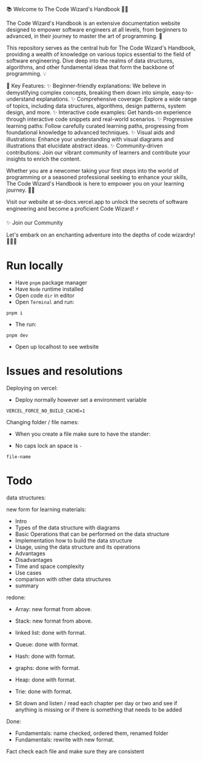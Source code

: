 📚 Welcome to The Code Wizard's Handbook 🧙‍♂️

The Code Wizard's Handbook is an extensive documentation website designed to empower software engineers at all levels, from beginners to advanced, in their journey to master the art of programming. 🚀

This repository serves as the central hub for The Code Wizard's Handbook, providing a wealth of knowledge on various topics essential to the field of software engineering. Dive deep into the realms of data structures, algorithms, and other fundamental ideas that form the backbone of programming. 💡

🌟 Key Features:
✨ Beginner-friendly explanations: We believe in demystifying complex concepts, breaking them down into simple, easy-to-understand explanations.
✨ Comprehensive coverage: Explore a wide range of topics, including data structures, algorithms, design patterns, system design, and more.
✨ Interactive code examples: Get hands-on experience through interactive code snippets and real-world scenarios.
✨ Progressive learning paths: Follow carefully curated learning paths, progressing from foundational knowledge to advanced techniques.
✨ Visual aids and illustrations: Enhance your understanding with visual diagrams and illustrations that elucidate abstract ideas.
✨ Community-driven contributions: Join our vibrant community of learners and contribute your insights to enrich the content.

Whether you are a newcomer taking your first steps into the world of programming or a seasoned professional seeking to enhance your skills, The Code Wizard's Handbook is here to empower you on your learning journey. 🌈✨

Visit our website at se-docs.vercel.app to unlock the secrets of software engineering and become a proficient Code Wizard! ⚡️

✨ Join our Community

Let's embark on an enchanting adventure into the depths of code wizardry! 🧙‍♂️✨

# Run locally

- Have `pnpm` package manager
- Have `Node` runtime installed
- Open code `dir` in editor
- Open `Terminal` and run:

```pnpm
pnpm i
```

- The run:

```pnpm
pnpm dev
```

- Open up localhost to see website

# Issues and resolutions

Deploying on vercel:

- Deploy normally however set a environment variable

```
VERCEL_FORCE_NO_BUILD_CACHE=1
```

Changing folder / file names:

- When you create a file make sure to have the stander:

- No caps lock an space is `-`

```
file-name
```

# Todo

data structures:

new form for learning materials:

- Intro
- Types of the data structure with diagrams
- Basic Operations that can be performed on the data structure
- Implementation how to build the data structure
- Usage, using the data structure and its operations
- Advantages
- Disadvantages
- Time and space complexity
- Use cases
- comparison with other data structures
- summary

redone:

- Array: new format from above.
- Stack: new format from above.
- linked list: done with format.
- Queue: done with format.
- Hash: done with format.
- graphs: done with format.
- Heap: done with format.
- Trie: done with format.


- Sit down and listen / read each chapter per day or two and see if anything is missing or if there is something that needs to be added

Done:

- Fundamentals: name checked, ordered them, renamed folder
- Fundamentals: rewrite with new format.

Fact check each file and make sure they are consistent
